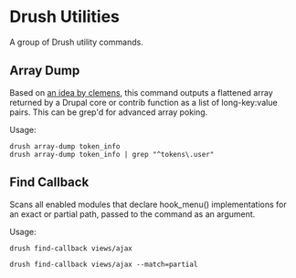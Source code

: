 # Drush Utilities

A group of Drush utility commands.


## Array Dump

Based on [an idea by clemens](http://build2be.com/content/can-you-dig-it-drupal-nested-array), this command outputs a flattened array returned by a Drupal core or contrib function as a list of long-key:value pairs. This can be grep'd for advanced array poking.

Usage:

    drush array-dump token_info
    drush array-dump token_info | grep "^tokens\.user"


## Find Callback

Scans all enabled modules that declare hook_menu() implementations for an exact or partial path, passed to the command as an argument.

Usage:

    drush find-callback views/ajax

    drush find-callback views/ajax --match=partial

